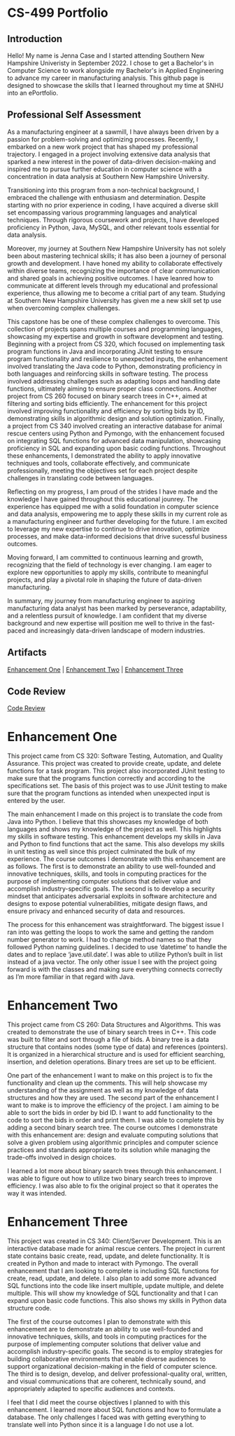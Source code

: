 # CS-499 Portfolio

## Introduction

Hello! My name is Jenna Case and I started attending Southern New Hampshire Univeristy in September 2022. I chose to get a Bachelor's in Computer Science to work alongside my Bachelor's in Applied Engineering to advance my career in manufacturing analysis. This github page is designed to showcase the skills that I learned throughout my time at SNHU into an ePortfolio.

## Professional Self Assessment

As a manufacturing engineer at a sawmill, I have always been driven by a passion for problem-solving and optimizing processes. Recently, I embarked on a new work project that has  shaped my professional trajectory. I engaged in a project involving extensive data analysis that sparked a new interest in the power of data-driven decision-making and inspired me to pursue further education in computer science with a concentration in data analysis at Southern New Hampshire University.

Transitioning into this program from a non-technical background, I embraced the challenge with enthusiasm and determination. Despite starting with no prior experience in coding, I have acquired a diverse skill set encompassing various programming languages and analytical techniques. Through rigorous coursework and projects, I have developed proficiency in Python, Java, MySQL, and other relevant tools essential for data analysis.

Moreover, my journey at Southern New Hampshire University has not solely been about mastering technical skills; it has also been a journey of personal growth and development. I have honed my ability to collaborate effectively within diverse teams, recognizing the importance of clear communication and shared goals in achieving positive outcomes. I have leanred how to communicate at different levels through my educational and professional experience, thus allowing me to become a critial part of any team. Studying at Southern New Hampshire University has given me a new skill set tp use when overcoming complex challenges.

This capstone has be one of these complex challenges to overcome. This collection of projects spans multiple courses and programming languages, showcasing my expertise and growth in software development and testing. Beginning with a project from CS 320, which focused on implementing task program functions in Java and incorporating JUnit testing to ensure program functionality and resilience to unexpected inputs, the enhancement involved translating the Java code to Python, demonstrating proficiency in both languages and reinforcing skills in software testing. The process involved addressing challenges such as adapting loops and handling date functions, ultimately aiming to ensure proper class connections. Another project from CS 260 focused on binary search trees in C++, aimed at filtering and sorting bids efficiently. The enhancement for this project involved improving functionality and efficiency by sorting bids by ID, demonstrating skills in algorithmic design and solution optimization. Finally, a project from CS 340 involved creating an interactive database for animal rescue centers using Python and Pymongo, with the enhancement focused on integrating SQL functions for advanced data manipulation, showcasing proficiency in SQL and expanding upon basic coding functions. Throughout these enhancements, I demonstrated the ability to apply innovative techniques and tools, collaborate effectively, and communicate professionally, meeting the objectives set for each project despite challenges in translating code between languages.

Reflecting on my progress, I am proud of the strides I have made and the knowledge I have gained throughout this educational jounrey. The experience has equipped me with a solid foundation in computer science and data analysis, empowering me to apply these skills in my current role as a manufacturing engineer and further developing for the future. I am excited to leverage my new expertise to continue to drive innovation, optimize processes, and make data-informed decisions that drive sucessful business outcomes.

Moving forward, I am committed to continuous learning and growth, recognizing that the field of technology is ever changing. I am eager to explore new opportunities to apply my skills, contribute to meaningful projects, and play a pivotal role in shaping the future of data-driven manufacturing.

In summary, my journey from manufacturing engineer to aspiring manufacturing data analyst has been marked by perseverance, adaptability, and a relentless pursuit of knowledge. I am confident that my diverse background and new expertise will position me well to thrive in the fast-paced and increasingly data-driven landscape of modern industries.

## Artifacts

[Enhancement One](https://github.com/jennaccase/EnhancementOne) |
[Enhancement Two](https://github.com/jennaccase/EnhancementTwo) |
[Enhancement Three](https://github.com/jennaccase/EnhancementThree)

## Code Review

[Code Review](https://youtu.be/mB4zqd0YZEI)

# Enhancement One

This project came from CS 320: Software Testing, Automation, and Quality Assurance. This project was created to provide create, update, and delete functions for a task program. This project also incorporated JUnit testing to make sure that the programs function correctly and according to the specifications set. The basis of this project was to use JUnit testing to make sure that the program functions as intended when unexpected input is entered by the user.  

The main enhancement I made on this project is to translate the code from Java into Python. I believe that this showcases my knowledge of both languages and shows my knowledge of the project as well. This highlights my skills in software testing. This enhancement develops my skills in Java and Python to find functions that act the same. This also develops my skills in unit testing as well since this project culminated the bulk of my experience. The course outcomes I demonstrate with this enhancement are as follows. The first is to demonstrate an ability to use well-founded and innovative techniques, skills, and tools in computing practices for the purpose of implementing computer solutions that deliver value and accomplish industry-specific goals. The second is to develop a security mindset that anticipates adversarial exploits in software architecture and designs to expose potential vulnerabilities, mitigate design flaws, and ensure privacy and enhanced security of data and resources.  

The process for this enhancement was straightforward. The biggest issue I ran into was getting the loops to work the same and getting the random number generator to work. I had to change method names so that they followed Python naming guidelines. I decided to use ‘datetime’ to handle the dates and to replace ‘jave.util.date’. I was able to utilize Python’s built in list instead of a java vector. The only other issue I see with the project going forward is with the classes and making sure everything connects correctly as I’m more familiar in that regard with Java.   

# Enhancement Two

This project came from CS 260: Data Structures and Algorithms. This was created to demonstrate the use of binary search trees in C++. This code was built to filter and sort through a file of bids. A binary tree is a data structure that contains nodes (some type of data) and references (pointers). It is organized in a hierarchical structure and is used for efficient searching, insertion, and deletion operations. Binary trees are set up to be efficient.  

One part of the enhancement I want to make on this project is to fix the functionality and clean up the comments. This will help showcase my understanding of the assignment as well as my knowledge of data structures and how they are used. The second part of the enhancement I want to make is to improve the efficiency of the project. I am aiming to be able to sort the bids in order by bid ID. I want to add functionality to the code to sort the bids in order and print them. I was able to complete this by adding a second binary search tree. The course outcomes I demonstrate with this enhancement are: design and evaluate computing solutions that solve a given problem using algorithmic principles and computer science practices and standards appropriate to its solution while managing the trade-offs involved in design choices.  

I learned a lot more about binary search trees through this enhancement. I was able to figure out how to utilize two binary search trees to improve efficiency. I was also able to fix the original project so that it operates the way it was intended.  

# Enhancement Three

This project was created in CS 340: Client/Server Development. This is an interactive database made for animal rescue centers. The project in current state contains basic create, read, update, and delete functionality. It is created in Python and made to interact with Pymongo. The overall enhancement that I am looking to complete is including SQL functions for create, read, update, and delete. I also plan to add some more advanced SQL functions into the code like insert multiple, update multiple, and delete multiple. This will show my knowledge of SQL functionality and that I can expand upon basic code functions. This also shows my skills in Python data structure code.  

The first of the course outcomes I plan to demonstrate with this enhancement are to demonstrate an ability to use well-founded and innovative techniques, skills, and tools in computing practices for the purpose of implementing computer solutions that deliver value and accomplish industry-specific goals. The second is to employ strategies for building collaborative environments that enable diverse audiences to support organizational decision-making in the field of computer science.  The third is to design, develop, and deliver professional-quality oral, written, and visual communications that are coherent, technically sound, and appropriately adapted to specific audiences and contexts.  

I feel that I did meet the course objectives I planned to with this enhancement. I learned more about SQL functions and how to formulate a database. The only challenges I faced was with getting everything to translate well into Python since it is a language I do not use a lot. 
